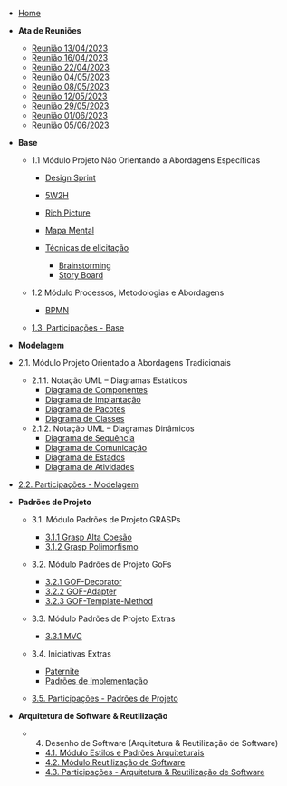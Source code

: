 <!-- docs/_sidebar.md -->

- [Home](/README.md)


- **Ata de Reuniões**
  - [Reunião 13/04/2023](Atasreuniao/Ata_13-04.md)
  - [Reunião 16/04/2023](Atasreuniao/Ata_16-04.md)
  - [Reunião 22/04/2023](Atasreuniao/Ata_22-04.md)
  - [Reunião 04/05/2023](Atasreuniao/Ata_04-05.md)
  - [Reunião 08/05/2023](Atasreuniao/Ata_08-05.md)
  - [Reunião 12/05/2023](Atasreuniao/Ata_12-05.md)
  - [Reunião 29/05/2023](Atasreuniao/Ata-29-05.md)
  - [Reunião 01/06/2023](Atasreuniao/Ata_01-06.md)
  - [Reunião 05/06/2023](Atasreuniao/Ata_05-06.md)

- **Base**

  - 1.1 Módulo Projeto Não Orientando a Abordagens Específicas

    - [Design Sprint](Base/DesignSprint.md) 
    - [5W2H](Base/5W2H.md) 
    - [Rich Picture](Base/Rich-picture.md) 
    - [Mapa Mental](Base/mapamental.md) 

    - [Técnicas de elicitação](#)

      - [Brainstorming](Base/eliticacao/Brainstorming.md)
      - [Story Board](Base/eliticacao/StoryBoard.md)


  - 1.2 Módulo Processos, Metodologias e Abordagens

    - [BPMN](Base/BPMN.md)

  - [1.3. Participações - Base](Base/1.3.ParticipacoesBase.md)

- **Modelagem**
 - 2.1. Módulo Projeto Orientado a Abordagens Tradicionais
   - 2.1.1. Notação UML – Diagramas Estáticos
     - [Diagrama de Componentes](Modelagem/UMLEstaticos/diagramaComponentes.md)
     - [Diagrama de Implantação](Modelagem/UMLEstaticos/diagramaImplantacao.md)
     - [Diagrama de Pacotes](Modelagem/UMLEstaticos/diagramaPacotes.md)
     - [Diagrama de Classes](Modelagem/UMLEstaticos/DiagramaDeClasses.md)
   - 2.1.2. Notação UML – Diagramas Dinâmicos
     - [Diagrama de Sequência](Modelagem/UMLDinamicos/Diagramadesequencia.md)
     - [Diagrama de Comunicação](Modelagem/UMLDinamicos/diagramaDeComunicacao.md)
     - [Diagrama de Estados](Modelagem/UMLDinamicos/DiagramadeEstados.md)
     - [Diagrama de Atividades](Modelagem/UMLDinamicos/DiagramadeAtividades.md)
     
 - [2.2. Participações - Modelagem](Modelagem/2.2.ParticipacoesModelagem.md)

- **Padrões de Projeto**
  - 3.1. Módulo Padrões de Projeto GRASPs
      - [3.1.1 Grasp Alta Coesão](PadroesDeProjeto/GRASPs/GRASP_AltaCoesao.md)
      - [3.1.2 Grasp Polimorfismo](PadroesDeProjeto/GRASPs/GRASP_Polimorfismo.md)
  - 3.2. Módulo Padrões de Projeto GoFs
      - [3.2.1 GOF-Decorator](PadroesDeProjeto/GoF-Decorator.md)
      - [3.2.2 GOF-Adapter](PadroesDeProjeto/gof-adapter.md)
      - [3.2.3 GOF-Template-Method](PadroesDeProjeto/gof-template-method.md)
  - 3.3. Módulo Padrões de Projeto Extras
    - [3.3.1 MVC](PadroesDeProjeto/MVC.md)
  - 3.4. Iniciativas Extras
      - [Paternite](PadroesDeProjeto/Iniciativas-Extras/Paternite.md)
      - [Padrões de Implementação](PadroesDeProjeto/Iniciativas-Extras/Padrões-de-Implementação.md)

   
  - [3.5. Participações - Padrões de Projeto](PadroesDeProjeto/3.4.ParticipacoesPadroes.md)

- **Arquitetura de Software & Reutilização**
  - 4. Desenho de Software (Arquitetura & Reutilização de Software)
    - [4.1. Módulo Estilos e Padrões Arquiteturais]()
    - [4.2. Módulo Reutilização de Software]()
    - [4.3. Participações - Arquitetura & Reutilização de Software]()


